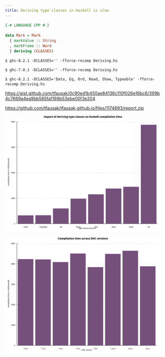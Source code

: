 ```yaml
---
title: Deriving type classes in Haskell is slow
---
```


``` haskell
{-# LANGUAGE CPP #-}

data Mark = Mark
  { markValue :: String
  , markFrame :: Word
  } deriving (CLASSES)
```

``` shell
$ ghc-8.2.1 -DCLASSES='' -fforce-recomp Deriving.hs
```

``` shell
$ ghc-7.0.1 -DCLASSES='' -fforce-recomp Deriving.hs
```

``` shell
$ ghc-8.2.1 -DCLASSES='Data, Eq, Ord, Read, Show, Typeable' -fforce-recomp Deriving.hs
```

<https://gist.github.com/tfausak/0c90ed1b450ae84136c110f026e16bc6/399b4c7669a4ea9bb585fa1169b53ebe00f3e204>

<https://github.com/tfausak/tfausak.github.io/files/1174893/report.zip>

![](/static/images/2017/08/09/deriving-performance.svg)

![](/static/images/2017/08/09/ghc-performance.svg)
